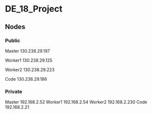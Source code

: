# DE_18_Project

## Nodes 

### Public
Master  130.238.29.197

Worker1 130.238.29.125

Worker2 130.238.29.223

Code 130.238.29.186

### Private
Master 192.168.2.52
Worker1 192.168.2.54
Worker2 192.168.2.230
Code 192.168.2.21


##
